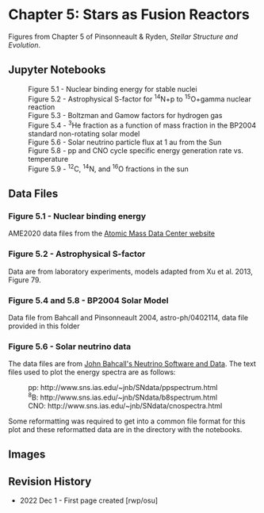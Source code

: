 # Chapter 5: Stars as Fusion Reactors

Figures from Chapter 5 of Pinsonneault & Ryden, *Stellar Structure and Evolution*.

## Jupyter Notebooks
<dl>
    <dd>Figure 5.1 - Nuclear binding energy for stable nuclei
    <dd>Figure 5.2 - Astrophysical S-factor for <sup>14</sup>N+p to <sup>15</sup>O+gamma nuclear reaction
    <dd>Figure 5.3 - Boltzman and Gamow factors for hydrogen gas
    <dd>Figure 5.4 - <sup>3</sup>He fraction as a function of mass fraction in the BP2004 standard non-rotating solar model
    <dd>Figure 5.6 - Solar neutrino particle flux at 1 au from the Sun
    <dd>Figure 5.8 - pp and CNO cycle specific energy generation rate vs. temperature
    <dd>Figure 5.9 - <sup>12</sup>C, <sup>14</sup>N, and <sup>16</sup>O fractions in the sun
</dl>

## Data Files

### Figure 5.1 - Nuclear binding energy

AME2020 data files from the [Atomic Mass Data Center website](https://www-nds.iaea.org/amdc/)

### Figure 5.2 - Astrophysical S-factor

Data are from laboratory experiments, models adapted from Xu et al. 2013, Figure 79.

### Figure 5.4 and 5.8 - BP2004 Solar Model

Data file from Bahcall and Pinsonneault 2004, astro-ph/0402114, data file provided in this folder

### Figure 5.6 - Solar neutrino data

The data files are from [John Bahcall's Neutrino Software and Data](http://www.sns.ias.edu/~jnb/SNdata/sndata.html).  The text files used to plot
the energy spectra are as follows:
<dl>
 <dd>pp: http://www.sns.ias.edu/~jnb/SNdata/ppspectrum.html
 <dd><sup>8</sup>B: http://www.sns.ias.edu/~jnb/SNdata/b8spectrum.html
 <dd>CNO: http://www.sns.ias.edu/~jnb/SNdata/cnospectra.html
</dl>
Some reformatting was required to get into a common file format for this plot and these reformatted data are in the directory with the notebooks.

## Images

## Revision History

 * 2022 Dec 1 - First page created [rwp/osu]
